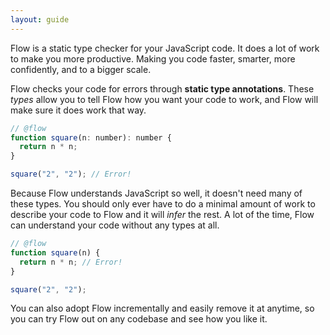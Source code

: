 ```yaml
---
layout: guide
---
```


Flow is a static type checker for your JavaScript code. It does a lot of work
to make you more productive. Making you code faster, smarter, more confidently,
and to a bigger scale.

Flow checks your code for errors through **static type annotations**. These
_types_ allow you to tell Flow how you want your code to work, and Flow will
make sure it does work that way.

```js
// @flow
function square(n: number): number {
  return n * n;
}

square("2", "2"); // Error!
```

Because Flow understands JavaScript so well, it doesn't need many of these
types. You should only ever have to do a minimal amount of work to describe your
code to Flow and it will _infer_ the rest. A lot of the time, Flow can
understand your code without any types at all.

```js
// @flow
function square(n) {
  return n * n; // Error!
}

square("2", "2");
```

You can also adopt Flow incrementally and easily remove it at
anytime, so you can try Flow out on any codebase and see how you like it.
